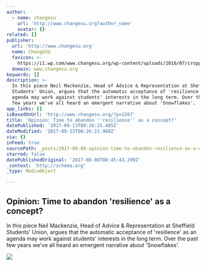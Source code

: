 ```yaml
---
author:
  - name: changesu
    url: 'http://www.changesu.org?author_name'
    avatar: {}
related: []
publisher:
  url: 'http://www.changesu.org'
  name: ChangeSU
  favicon: >-
    https://i1.wp.com/www.changesu.org/wp-content/uploads/2016/07/cropped-YES3.jpg?fit=192%2C192
  domain: www.changesu.org
keywords: []
description: >-
  In this piece Neil Mackenzie, Head of Advice & Representation at Sheffield
  Students'​ Union, argues that the automatic acceptance of 'resilience' as an
  agenda may work against students' interests in the long term. Over the past
  few years we've all heard an emergent narrative about 'Snowflakes'.
app_links: []
isBasedOnUrl: 'http://www.changesu.org/?p=1267'
title: 'Opinion: Time to abandon ''resilience'' as a concept?'
datePublished: '2017-09-13T08:26:25.485Z'
dateModified: '2017-09-13T08:26:23.960Z'
via: {}
inFeed: true
sourcePath: _posts/2017-08-08-opinion-time-to-abandon-resilience-as-a-concept.md
starred: false
datePublishedOriginal: '2017-08-08T08:45:43.299Z'
_context: 'http://schema.org'
_type: MediaObject

---
```

<article style=""><h1>Opinion: Time to abandon 'resilience' as a concept?</h1><p>In this piece Neil Mackenzie, Head of Advice &amp; Representation at Sheffield Students'​ Union, argues that the automatic acceptance of 'resilience' as an agenda may work against students' interests in the long term. Over the past few years we've all heard an emergent narrative about 'Snowflakes'.</p><img src="https://i0.wp.com/www.changesu.org/wp-content/uploads/2017/08/news-ashridge-resilience-702x395.jpg?fit=702%2C395" /></article>